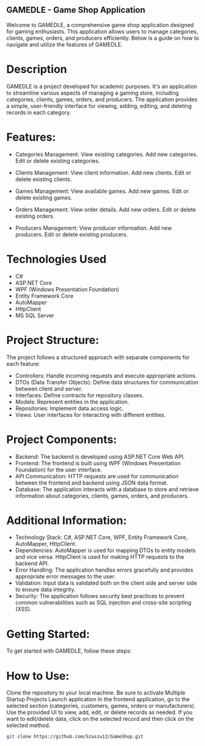## GAMEDLE - Game Shop Application
Welcome to GAMEDLE, a comprehensive game shop application designed for gaming enthusiasts. This application allows users to manage categories, clients, games, orders, and producers efficiently. Below is a guide on how to navigate and utilize the features of GAMEDLE.

# Description
GAMEDLE is a project developed for academic purposes. It's an application to streamline various aspects of managing a gaming store, including categories, clients, games, orders, and producers. The application provides a simple, user-friendly interface for viewing, adding, editing, and deleting records in each category.

# Features:
- Categories Management:
View existing categories.
Add new categories.
Edit or delete existing categories.

- Clients Management:
View client information.
Add new clients.
Edit or delete existing clients.

- Games Management:
View available games.
Add new games.
Edit or delete existing games.

- Orders Management:
View order details.
Add new orders.
Edit or delete existing orders.

- Producers Management:
View producer information.
Add new producers.
Edit or delete existing producers.

# Technologies Used
- C#
- ASP.NET Core
- WPF (Windows Presentation Foundation)
- Entity Framework Core
- AutoMapper
- HttpClient
- MS SQL Server

# Project Structure:
The project follows a structured approach with separate components for each feature:

- Controllers: Handle incoming requests and execute appropriate actions.
- DTOs (Data Transfer Objects): Define data structures for communication between client and server.
- Interfaces: Define contracts for repository classes.
- Models: Represent entities in the application.
- Repositories: Implement data access logic.
- Views: User interfaces for interacting with different entities.

# Project Components:
- Backend: The backend is developed using ASP.NET Core Web API.
- Frontend: The frontend is built using WPF (Windows Presentation Foundation) for the user interface.
- API Communication: HTTP requests are used for communication between the frontend and backend using JSON data format.
- Database: The application interacts with a database to store and retrieve information about categories, clients, games, orders, and producers.

# Additional Information:
- Technology Stack: C#, ASP.NET Core, WPF, Entity Framework Core, AutoMapper, HttpClient.
- Dependencies: AutoMapper is used for mapping DTOs to entity models and vice versa. HttpClient is used for making HTTP requests to the backend API.
- Error Handling: The application handles errors gracefully and provides appropriate error messages to the user.
- Validation: Input data is validated both on the client side and server side to ensure data integrity.
- Security: The application follows security best practices to prevent common vulnerabilities such as SQL injection and cross-site scripting (XSS).
  
# Getting Started:
To get started with GAMEDLE, follow these steps:

# How to Use:
Clone the repository to your local machine.
Be sure to activate Multiple Startup Projects
Launch application
In the frontend application, go to the selected section (categories, customers, games, orders or manufacturers).
Use the provided UI to view, add, edit, or delete records as needed.
If you want to edit/delete data, click on the selected record and then click on the selected method.

```bash
git clone https://github.com/Szuszu12/GameShop.git
